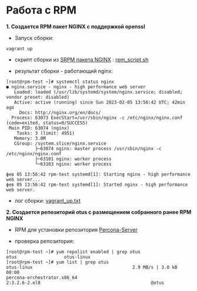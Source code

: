 Работа с  RPM
===============
 
**1. Создается RPM пакет NGINX с поддержкой openssl**

* Запуск сборки:
```
vagrant up
```
- скрипт сборки из [SRPM пакета NGINX](https://nginx.org/packages/centos/8/SRPMS/nginx-1.20.2-1.el8.ngx.src.rpm) : [rpm_script.sh](https://github.com/Stanwork/otus_labs/blob/main/lab6_RPM/rpm_script.sh)

- результат сборки - работающий nginx:
```
[root@rpm-test ~]# systemctl status nginx
● nginx.service - nginx - high performance web server
   Loaded: loaded (/usr/lib/systemd/system/nginx.service; disabled; vendor preset: disabled)
   Active: active (running) since Sun 2023-02-05 13:56:42 UTC; 42min ago
     Docs: http://nginx.org/en/docs/
  Process: 63073 ExecStart=/usr/sbin/nginx -c /etc/nginx/nginx.conf (code=exited, status=0/SUCCESS)
 Main PID: 63074 (nginx)
    Tasks: 3 (limit: 4951)
   Memory: 3.0M
   CGroup: /system.slice/nginx.service
           ├─63074 nginx: master process /usr/sbin/nginx -c /etc/nginx/nginx.conf
           ├─63101 nginx: worker process
           └─63103 nginx: worker process

фев 05 13:56:42 rpm-test systemd[1]: Starting nginx - high performance web server...
фев 05 13:56:42 rpm-test systemd[1]: Started nginx - high performance web server.
```

- лог сборки: [vagrant_up.txt](https://github.com/Stanwork/otus_labs/blob/main/lab6_RPM/vagrant_up.txt)

**2. Создается репозиторий otus с размещением собранного ранее RPM NGINX**

* RPM для установки репозитория [Percona-Server](https://downloads.percona.com/downloads/percona-distribution-mysql-ps/percona-distribution-mysql-ps-8.0.28/binary/redhat/8/x86_64/percona-orchestrator-3.2.6-2.el8.x86_64.rpm)

* проверка репозитория:
```
[root@rpm-test ~]# yum repolist enabled | grep otus
otus                  otus-linux
[root@rpm-test ~]# yum list | grep otus
otus-linux                                      2.9 MB/s | 3.0 kB     00:00    
percona-orchestrator.x86_64                                       2:3.2.6-2.el8                                          @otus        
```
